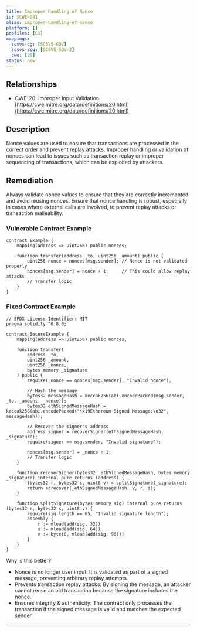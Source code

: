```yaml
---
title: Improper Handling of Nonce
id: SCWE-081
alias: improper-handling-of-nonce
platform: []
profiles: [L1]
mappings:
  scsvs-cg: [SCSVS-GOV]
  scsvs-scg: [SCSVS-GOV-2]
  cwe: [20]
status: new
---
```


## Relationships  
- CWE-20: Improper Input Validation  
  [https://cwe.mitre.org/data/definitions/20.html](https://cwe.mitre.org/data/definitions/20.html)  

## Description
Nonce values are used to ensure that transactions are processed in the correct order and prevent replay attacks. Improper handling or validation of nonces can lead to issues such as transaction replay or improper sequencing of transactions, which can be exploited by attackers.

## Remediation
Always validate nonce values to ensure that they are correctly incremented and avoid reusing nonces. Ensure that nonce handling is robust, especially in cases where external calls are involved, to prevent replay attacks or transaction malleability.

### Vulnerable Contract Example
```solidity
contract Example {
    mapping(address => uint256) public nonces;

    function transfer(address _to, uint256 _amount) public {
        uint256 nonce = nonces[msg.sender]; // Nonce is not validated properly
        nonces[msg.sender] = nonce + 1;     // This could allow replay attacks
        // Transfer logic
    }
}
```
### Fixed Contract Example
```solidity
// SPDX-License-Identifier: MIT
pragma solidity ^0.8.0;

contract SecureExample {
    mapping(address => uint256) public nonces;

    function transfer(
        address _to,
        uint256 _amount,
        uint256 _nonce,
        bytes memory _signature
    ) public {
        require(_nonce == nonces[msg.sender], "Invalid nonce");

        // Hash the message
        bytes32 messageHash = keccak256(abi.encodePacked(msg.sender, _to, _amount, _nonce));
        bytes32 ethSignedMessageHash = keccak256(abi.encodePacked("\x19Ethereum Signed Message:\n32", messageHash));

        // Recover the signer's address
        address signer = recoverSigner(ethSignedMessageHash, _signature);
        require(signer == msg.sender, "Invalid signature");

        nonces[msg.sender] = _nonce + 1;
        // Transfer logic
    }

    function recoverSigner(bytes32 _ethSignedMessageHash, bytes memory _signature) internal pure returns (address) {
        (bytes32 r, bytes32 s, uint8 v) = splitSignature(_signature);
        return ecrecover(_ethSignedMessageHash, v, r, s);
    }

    function splitSignature(bytes memory sig) internal pure returns (bytes32 r, bytes32 s, uint8 v) {
        require(sig.length == 65, "Invalid signature length");
        assembly {
            r := mload(add(sig, 32))
            s := mload(add(sig, 64))
            v := byte(0, mload(add(sig, 96)))
        }
    }
}
```

Why is this better?
- Nonce is no longer user input: It is validated as part of a signed message, preventing arbitrary replay attempts.
- Prevents transaction replay attacks: By signing the message, an attacker cannot reuse an old transaction because the signature includes the nonce.
- Ensures integrity & authenticity: The contract only processes the transaction if the signed message is valid and matches the expected sender.

---